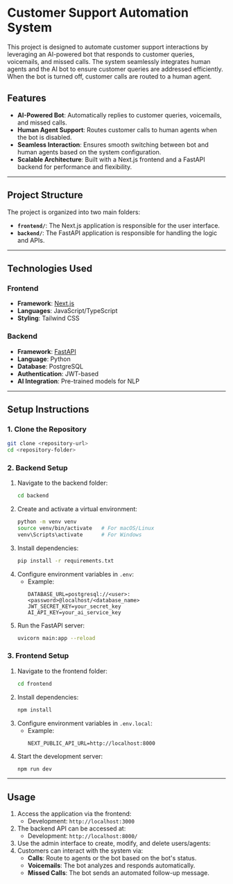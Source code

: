 # **Customer Support Automation System**

This project is designed to automate customer support interactions by leveraging an AI-powered bot that responds to customer queries, voicemails, and missed calls. The system seamlessly integrates human agents and the AI bot to ensure customer queries are addressed efficiently. When the bot is turned off, customer calls are routed to a human agent.

## **Features**
- **AI-Powered Bot**: Automatically replies to customer queries, voicemails, and missed calls.
- **Human Agent Support**: Routes customer calls to human agents when the bot is disabled.
- **Seamless Interaction**: Ensures smooth switching between bot and human agents based on the system configuration.
- **Scalable Architecture**: Built with a Next.js frontend and a FastAPI backend for performance and flexibility.

---

## **Project Structure**
The project is organized into two main folders:

- **`frontend/`**: The Next.js application is responsible for the user interface.
- **`backend/`**: The FastAPI application is responsible for handling the logic and APIs.

---

## **Technologies Used**
### **Frontend**
- **Framework**: [Next.js](https://nextjs.org/)  
- **Languages**: JavaScript/TypeScript  
- **Styling**: Tailwind CSS

### **Backend**
- **Framework**: [FastAPI](https://fastapi.tiangolo.com/)  
- **Language**: Python  
- **Database**: PostgreSQL
- **Authentication**: JWT-based
- **AI Integration**: Pre-trained models for NLP

---

## **Setup Instructions**

### **1. Clone the Repository**
```bash
git clone <repository-url>
cd <repository-folder>
```

### **2. Backend Setup**
1. Navigate to the backend folder:
   ```bash
   cd backend
   ```
2. Create and activate a virtual environment:
   ```bash
   python -m venv venv
   source venv/bin/activate   # For macOS/Linux
   venv\Scripts\activate      # For Windows
   ```
3. Install dependencies:
   ```bash
   pip install -r requirements.txt
   ```
4. Configure environment variables in `.env`:
   - Example:
     ```
     DATABASE_URL=postgresql://<user>:<password>@localhost/<database_name>
     JWT_SECRET_KEY=your_secret_key
     AI_API_KEY=your_ai_service_key
     ```
5. Run the FastAPI server:
   ```bash
   uvicorn main:app --reload
   ```

### **3. Frontend Setup**
1. Navigate to the frontend folder:
   ```bash
   cd frontend
   ```
2. Install dependencies:
   ```bash
   npm install
   ```
3. Configure environment variables in `.env.local`:
   - Example:
     ```
     NEXT_PUBLIC_API_URL=http://localhost:8000
     ```
4. Start the development server:
   ```bash
   npm run dev
   ```

---

## **Usage**
1. Access the application via the frontend:
   - Development: `http://localhost:3000`
2. The backend API can be accessed at:
   - Development: `http://localhost:8000/`
3. Use the admin interface to create, modify, and delete users/agents:
4. Customers can interact with the system via:
   - **Calls**: Route to agents or the bot based on the bot's status.
   - **Voicemails**: The bot analyzes and responds automatically.
   - **Missed Calls**: The bot sends an automated follow-up message.
